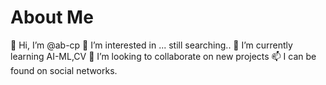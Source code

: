 # About Me

👋 Hi, I’m @ab-cp
👀 I’m interested in ... still searching..
🌱 I’m currently learning AI-ML,CV
💞️ I’m looking to collaborate on new projects
📫 I can be found on social networks.
